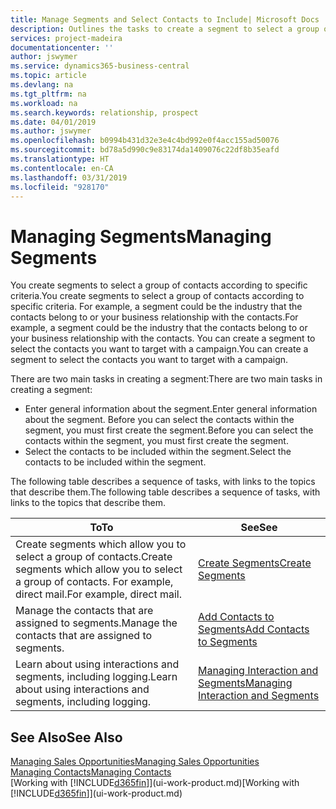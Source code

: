 ```yaml
---
title: Manage Segments and Select Contacts to Include| Microsoft Docs
description: Outlines the tasks to create a segment to select a group of contacts according to specific criteria, for example, contacts in a particular industry that you want to target.
services: project-madeira
documentationcenter: ''
author: jswymer
ms.service: dynamics365-business-central
ms.topic: article
ms.devlang: na
ms.tgt_pltfrm: na
ms.workload: na
ms.search.keywords: relationship, prospect
ms.date: 04/01/2019
ms.author: jswymer
ms.openlocfilehash: b0994b431d32e3e4c4bd992e0f4acc155ad50076
ms.sourcegitcommit: bd78a5d990c9e83174da1409076c22df8b35eafd
ms.translationtype: HT
ms.contentlocale: en-CA
ms.lasthandoff: 03/31/2019
ms.locfileid: "928170"
---
```

# <a name="managing-segments"></a><span data-ttu-id="37e59-103">Managing Segments</span><span class="sxs-lookup"><span data-stu-id="37e59-103">Managing Segments</span></span>
<span data-ttu-id="37e59-104">You create segments to select a group of contacts according to specific criteria.</span><span class="sxs-lookup"><span data-stu-id="37e59-104">You create segments to select a group of contacts according to specific criteria.</span></span> <span data-ttu-id="37e59-105">For example, a segment could be the industry that the contacts belong to or your business relationship with the contacts.</span><span class="sxs-lookup"><span data-stu-id="37e59-105">For example, a segment could be the industry that the contacts belong to or your business relationship with the contacts.</span></span> <span data-ttu-id="37e59-106">You can create a segment to select the contacts you want to target with a campaign.</span><span class="sxs-lookup"><span data-stu-id="37e59-106">You can create a segment to select the contacts you want to target with a campaign.</span></span>

<span data-ttu-id="37e59-107">There are two main tasks in creating a segment:</span><span class="sxs-lookup"><span data-stu-id="37e59-107">There are two main tasks in creating a segment:</span></span>

* <span data-ttu-id="37e59-108">Enter general information about the segment.</span><span class="sxs-lookup"><span data-stu-id="37e59-108">Enter general information about the segment.</span></span> <span data-ttu-id="37e59-109">Before you can select the contacts within the segment, you must first create the segment.</span><span class="sxs-lookup"><span data-stu-id="37e59-109">Before you can select the contacts within the segment, you must first create the segment.</span></span>
* <span data-ttu-id="37e59-110">Select the contacts to be included within the segment.</span><span class="sxs-lookup"><span data-stu-id="37e59-110">Select the contacts to be included within the segment.</span></span>

<span data-ttu-id="37e59-111">The following table describes a sequence of tasks, with links to the topics that describe them.</span><span class="sxs-lookup"><span data-stu-id="37e59-111">The following table describes a sequence of tasks, with links to the topics that describe them.</span></span> 

| <span data-ttu-id="37e59-112">To</span><span class="sxs-lookup"><span data-stu-id="37e59-112">To</span></span> | <span data-ttu-id="37e59-113">See</span><span class="sxs-lookup"><span data-stu-id="37e59-113">See</span></span> |
| --- | --- |
| <span data-ttu-id="37e59-114">Create segments which allow you to select a group of contacts.</span><span class="sxs-lookup"><span data-stu-id="37e59-114">Create segments which allow you to select a group of contacts.</span></span> <span data-ttu-id="37e59-115">For example, direct mail.</span><span class="sxs-lookup"><span data-stu-id="37e59-115">For example, direct mail.</span></span> |[<span data-ttu-id="37e59-116">Create Segments</span><span class="sxs-lookup"><span data-stu-id="37e59-116">Create Segments</span></span>](marketing-how-create-segment.md) |
| <span data-ttu-id="37e59-117">Manage the contacts that are assigned to segments.</span><span class="sxs-lookup"><span data-stu-id="37e59-117">Manage the contacts that are assigned to segments.</span></span> |[<span data-ttu-id="37e59-118">Add Contacts to Segments</span><span class="sxs-lookup"><span data-stu-id="37e59-118">Add Contacts to Segments</span></span>](marketing-add-contact-segment.md) |
| <span data-ttu-id="37e59-119">Learn about using interactions and segments, including logging.</span><span class="sxs-lookup"><span data-stu-id="37e59-119">Learn about using interactions and segments, including logging.</span></span> |[<span data-ttu-id="37e59-120">Managing Interaction and Segments</span><span class="sxs-lookup"><span data-stu-id="37e59-120">Managing Interaction and Segments</span></span>](marketing-interaction-segments.md) |

## <a name="see-also"></a><span data-ttu-id="37e59-121">See Also</span><span class="sxs-lookup"><span data-stu-id="37e59-121">See Also</span></span>
[<span data-ttu-id="37e59-122">Managing Sales Opportunities</span><span class="sxs-lookup"><span data-stu-id="37e59-122">Managing Sales Opportunities</span></span>](marketing-manage-sales-opportunities.md)  
[<span data-ttu-id="37e59-123">Managing Contacts</span><span class="sxs-lookup"><span data-stu-id="37e59-123">Managing Contacts</span></span>](marketing-contacts.md)  
<span data-ttu-id="37e59-124">[Working with [!INCLUDE[d365fin](includes/d365fin_md.md)]](ui-work-product.md)</span><span class="sxs-lookup"><span data-stu-id="37e59-124">[Working with [!INCLUDE[d365fin](includes/d365fin_md.md)]](ui-work-product.md)</span></span>
